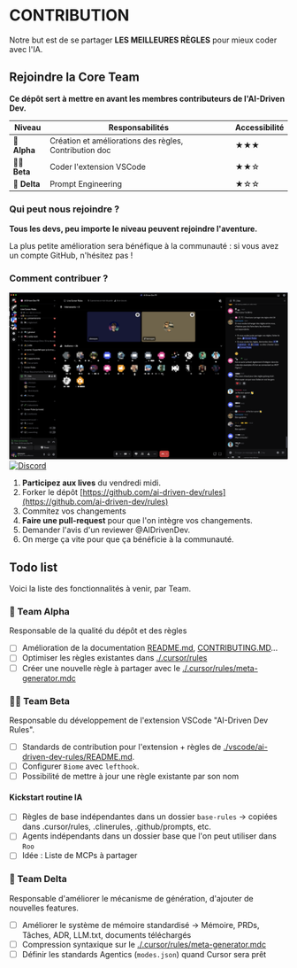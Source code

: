 # CONTRIBUTION

Notre but est de se partager **LES MEILLEURES RÈGLES** pour mieux coder avec l'IA.

## Rejoindre la Core Team

**Ce dépôt sert à mettre en avant les membres contributeurs de l'AI-Driven Dev.**

| Niveau | Responsabilités | Accessibilité |
|--------|----------------|-------|
| 🌱 **Alpha** | Création et améliorations des règles, Contribution doc | ★★★ |
| 🧑‍💻 **Beta** | Coder l'extension VSCode | ★★☆ |
| 🚀 **Delta** | Prompt Engineering | ★☆☆ |

### Qui peut nous rejoindre ?

**Tous les devs, peu importe le niveau peuvent rejoindre l'aventure.**

La plus petite amélioration sera bénéfique à la communauté : si vous avez un compte GitHub, n'hésitez pas !

### Comment contribuer ?

![Discord Live](./docs/images//cursor-rules-live-hidden.png)
[![Discord](https://img.shields.io/badge/Join%20Discord-7289DA?style=for-the-badge&logo=discord&logoColor=white)](https://discord.gg/invite/ai-driven-dev)

1. **Participez aux lives** du vendredi midi.
2. Forker le dépôt [https://github.com/ai-driven-dev/rules](https://github.com/ai-driven-dev/rules)
3. Commitez vos changements
4. **Faire une pull-request** pour que l'on intègre vos changements.
5. Demander l'avis d'un reviewer @AIDrivenDev.
6. On merge ça vite pour que ça bénéficie à la communauté.

## Todo list

Voici la liste des fonctionnalités à venir, par Team.

### 🌱 Team Alpha

Responsable de la qualité du dépôt et des règles

- [ ] Amélioration de la documentation [README.md](README.md), [CONTRIBUTING.MD](./CONTRIBUTING.md)...
- [ ] Optimiser les règles existantes dans [./.cursor/rules](./.cursor/rules/)
- [ ] Créer une nouvelle règle à partager avec le [./.cursor/rules/meta-generator.mdc](./.cursor/rules/meta-generator.mdc)

### 🧑‍💻 Team Beta

Responsable du développement de l'extension VSCode "AI-Driven Dev Rules".

- [ ] Standards de contribution pour l'extension + règles de [./vscode/ai-driven-dev-rules/README.md](./vscode/ai-driven-dev-rules/README.md).
- [ ] Configurer `Biome` avec `lefthook`.
- [ ] Possibilité de mettre à jour une règle existante par son nom

#### Kickstart routine IA

- [ ] Règles de base indépendantes dans un dossier `base-rules` → copiées dans .cursor/rules, .clinerules, .github/prompts, etc.
- [ ] Agents indépendants dans un dossier base que l'on peut utiliser dans `Roo`
- [ ] Idée : Liste de MCPs à partager

### 🚀 Team Delta

Responsable d'améliorer le mécanisme de génération, d'ajouter de nouvelles features.

- [ ] Améliorer le système de mémoire standardisé → Mémoire, PRDs, Tâches, ADR, LLM.txt, documents téléchargés
- [ ] Compression syntaxique sur le [./.cursor/rules/meta-generator.mdc](./.cursor/rules/meta-generator.mdc)
- [ ] Définir les standards Agentics (`modes.json`) quand Cursor sera prêt
